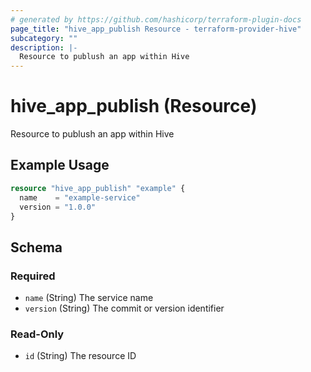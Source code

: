 ```yaml
---
# generated by https://github.com/hashicorp/terraform-plugin-docs
page_title: "hive_app_publish Resource - terraform-provider-hive"
subcategory: ""
description: |-
  Resource to publush an app within Hive
---
```


# hive_app_publish (Resource)

Resource to publush an app within Hive

## Example Usage

```terraform
resource "hive_app_publish" "example" {
  name    = "example-service"
  version = "1.0.0"
}
```

<!-- schema generated by tfplugindocs -->
## Schema

### Required

- `name` (String) The service name
- `version` (String) The commit or version identifier

### Read-Only

- `id` (String) The resource ID
